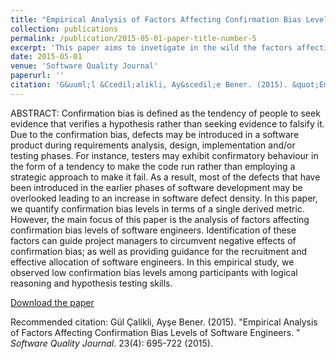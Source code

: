 ```yaml
---
title: "Empirical Analysis of Factors Affecting Confirmation Bias Levels of Software Engineers"
collection: publications
permalink: /publication/2015-05-01-paper-title-number-5
excerpt: 'This paper aims to invetigate in the wild the factors affecting confirmation bias levels of software engineers.'
date: 2015-05-01
venue: 'Software Quality Journal'
paperurl: ''
citation: 'G&uuml;l &Ccedil;alikli, Ay&scedil;e Bener. (2015). &quot;Empirical Analysis of Factors Affecting Confirmation Bias Levels of Software Engineers. &quot; <i>Software Quality Journal</i>. 23(4): 695-722 (2015).'
---
```


ABSTRACT: Confirmation bias is defined as the tendency of people to seek evidence that verifies a hypothesis rather than seeking evidence to falsify it. Due to the confirmation bias, defects may be introduced in a software product during requirements analysis, design, implementation and/or testing phases. For instance, testers may exhibit confirmatory behaviour in the form of a tendency to make the code run rather than employing a strategic approach to make it fail. As a result, most of the defects that have been introduced in the earlier phases of software development may be overlooked leading to an increase in software defect density. In this paper, we quantify confirmation bias levels in terms of a single derived metric. However, the main focus of this paper is the analysis of factors affecting confirmation bias levels of software engineers. Identification of these factors can guide project managers to circumvent negative effects of confirmation bias; as well as providing guidance for the recruitment and effective allocation of software engineers. In this empirical study, we observed low confirmation bias levels among participants with logical reasoning and hypothesis testing skills.

[Download the paper](https://gulcalikli.github.io/files/SQJ2015.pdf)


Recommended citation: G&uuml;l &Ccedil;alikli, Ay&#x015F;e Bener. (2015). &quot;Empirical Analysis of Factors Affecting Confirmation Bias Levels of Software Engineers. &quot; <i>Software Quality Journal</i>. 23(4): 695-722 (2015).
